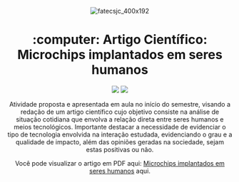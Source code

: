 <div align="center">
  
![fatecsjc_400x192](https://user-images.githubusercontent.com/71477357/161321048-dc637b2e-0314-4e07-b2f9-8cda9f653356.png)

<h1 align="center"> :computer: Artigo Científico: Microchips implantados em seres humanos </h1>
<p align="center">
  
<img src="http://img.shields.io/static/v1?label=STATUS&message=CONCLUÍDO&color=GREEN&style=flat"/>
<img src="https://img.shields.io/badge/ÚLTIMA%20MODIFICAÇÃO-NOVEMBRO%20DE%202022-brightgreen&style=flat"/>


Atividade proposta e apresentada em aula no início do semestre, visando a redação de um artigo científico cujo objetivo consiste na análise de situação cotidiana que envolva a relação direta entre seres humanos e meios tecnológicos. Importante destacar a necessidade de evidenciar o tipo de tecnologia envolvida na interação estudada, evidenciando o grau e a qualidade de impacto, além das opiniões geradas na sociedade, sejam estas positivas ou não.

Você pode visualizar o artigo em PDF aqui: [Microchips implantados em seres humanos](https://github.com/Lkduarte/Bertoti/tree/main/Engenharia%20de%20Software%20I)  aqui.